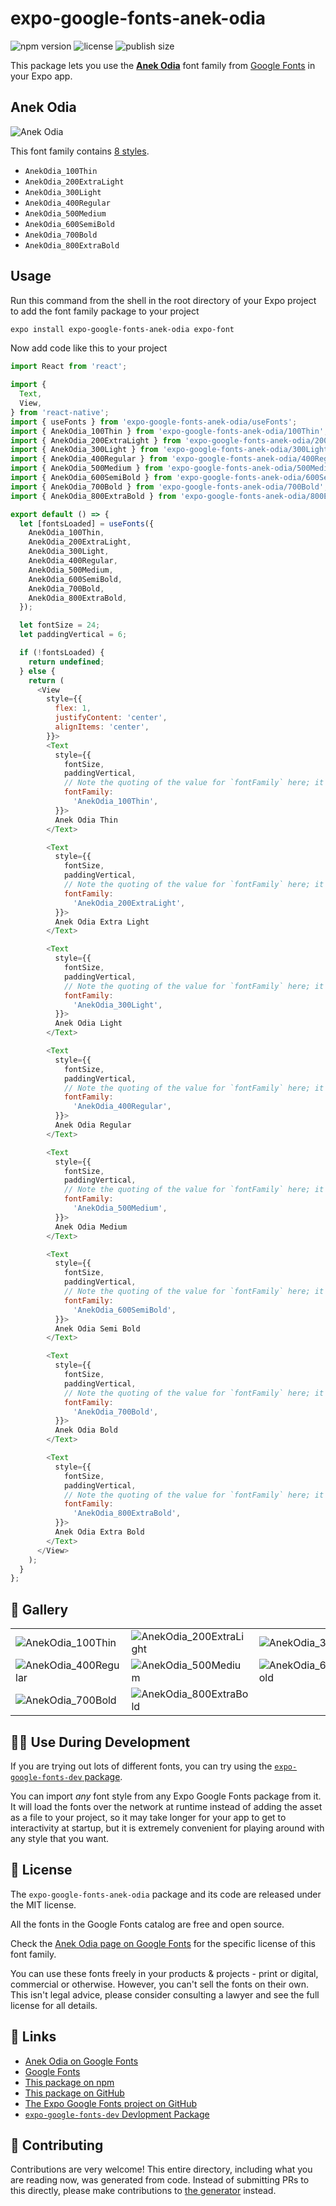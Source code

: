 # expo-google-fonts-anek-odia

![npm version](https://flat.badgen.net/npm/v/expo-google-fonts-anek-odia)
![license](https://flat.badgen.net/github/license/expo/google-fonts)
![publish size](https://flat.badgen.net/packagephobia/install/expo-google-fonts-anek-odia)

This package lets you use the [**Anek Odia**](https://fonts.google.com/specimen/Anek+Odia) font family from [Google Fonts](https://fonts.google.com/) in your Expo app.

## Anek Odia

![Anek Odia](./font-family.png)

This font family contains [8 styles](#-gallery).

- `AnekOdia_100Thin`
- `AnekOdia_200ExtraLight`
- `AnekOdia_300Light`
- `AnekOdia_400Regular`
- `AnekOdia_500Medium`
- `AnekOdia_600SemiBold`
- `AnekOdia_700Bold`
- `AnekOdia_800ExtraBold`

## Usage

Run this command from the shell in the root directory of your Expo project to add the font family package to your project
```sh
expo install expo-google-fonts-anek-odia expo-font
```

Now add code like this to your project
```js
import React from 'react';

import {
  Text,
  View,
} from 'react-native';
import { useFonts } from 'expo-google-fonts-anek-odia/useFonts';
import { AnekOdia_100Thin } from 'expo-google-fonts-anek-odia/100Thin';
import { AnekOdia_200ExtraLight } from 'expo-google-fonts-anek-odia/200ExtraLight';
import { AnekOdia_300Light } from 'expo-google-fonts-anek-odia/300Light';
import { AnekOdia_400Regular } from 'expo-google-fonts-anek-odia/400Regular';
import { AnekOdia_500Medium } from 'expo-google-fonts-anek-odia/500Medium';
import { AnekOdia_600SemiBold } from 'expo-google-fonts-anek-odia/600SemiBold';
import { AnekOdia_700Bold } from 'expo-google-fonts-anek-odia/700Bold';
import { AnekOdia_800ExtraBold } from 'expo-google-fonts-anek-odia/800ExtraBold';

export default () => {
  let [fontsLoaded] = useFonts({
    AnekOdia_100Thin,
    AnekOdia_200ExtraLight,
    AnekOdia_300Light,
    AnekOdia_400Regular,
    AnekOdia_500Medium,
    AnekOdia_600SemiBold,
    AnekOdia_700Bold,
    AnekOdia_800ExtraBold,
  });

  let fontSize = 24;
  let paddingVertical = 6;

  if (!fontsLoaded) {
    return undefined;
  } else {
    return (
      <View
        style={{
          flex: 1,
          justifyContent: 'center',
          alignItems: 'center',
        }}>
        <Text
          style={{
            fontSize,
            paddingVertical,
            // Note the quoting of the value for `fontFamily` here; it expects a string!
            fontFamily:
              'AnekOdia_100Thin',
          }}>
          Anek Odia Thin
        </Text>

        <Text
          style={{
            fontSize,
            paddingVertical,
            // Note the quoting of the value for `fontFamily` here; it expects a string!
            fontFamily:
              'AnekOdia_200ExtraLight',
          }}>
          Anek Odia Extra Light
        </Text>

        <Text
          style={{
            fontSize,
            paddingVertical,
            // Note the quoting of the value for `fontFamily` here; it expects a string!
            fontFamily:
              'AnekOdia_300Light',
          }}>
          Anek Odia Light
        </Text>

        <Text
          style={{
            fontSize,
            paddingVertical,
            // Note the quoting of the value for `fontFamily` here; it expects a string!
            fontFamily:
              'AnekOdia_400Regular',
          }}>
          Anek Odia Regular
        </Text>

        <Text
          style={{
            fontSize,
            paddingVertical,
            // Note the quoting of the value for `fontFamily` here; it expects a string!
            fontFamily:
              'AnekOdia_500Medium',
          }}>
          Anek Odia Medium
        </Text>

        <Text
          style={{
            fontSize,
            paddingVertical,
            // Note the quoting of the value for `fontFamily` here; it expects a string!
            fontFamily:
              'AnekOdia_600SemiBold',
          }}>
          Anek Odia Semi Bold
        </Text>

        <Text
          style={{
            fontSize,
            paddingVertical,
            // Note the quoting of the value for `fontFamily` here; it expects a string!
            fontFamily:
              'AnekOdia_700Bold',
          }}>
          Anek Odia Bold
        </Text>

        <Text
          style={{
            fontSize,
            paddingVertical,
            // Note the quoting of the value for `fontFamily` here; it expects a string!
            fontFamily:
              'AnekOdia_800ExtraBold',
          }}>
          Anek Odia Extra Bold
        </Text>
      </View>
    );
  }
};

```

## 🔡 Gallery


||||
|-|-|-|
|![AnekOdia_100Thin](.//100Thin/AnekOdia_100Thin.ttf.png)|![AnekOdia_200ExtraLight](.//200ExtraLight/AnekOdia_200ExtraLight.ttf.png)|![AnekOdia_300Light](.//300Light/AnekOdia_300Light.ttf.png)||
|![AnekOdia_400Regular](.//400Regular/AnekOdia_400Regular.ttf.png)|![AnekOdia_500Medium](.//500Medium/AnekOdia_500Medium.ttf.png)|![AnekOdia_600SemiBold](.//600SemiBold/AnekOdia_600SemiBold.ttf.png)||
|![AnekOdia_700Bold](.//700Bold/AnekOdia_700Bold.ttf.png)|![AnekOdia_800ExtraBold](.//800ExtraBold/AnekOdia_800ExtraBold.ttf.png)|||


## 👩‍💻 Use During Development

If you are trying out lots of different fonts, you can try using the [`expo-google-fonts-dev` package](https://github.com/freeboub/google-fonts/tree/master/font-packages/dev#readme).

You can import *any* font style from any Expo Google Fonts package from it. It will load the fonts
over the network at runtime instead of adding the asset as a file to your project, so it may take longer
for your app to get to interactivity at startup, but it is extremely convenient
for playing around with any style that you want.

## 📖 License

The `expo-google-fonts-anek-odia` package and its code are released under the MIT license.

All the fonts in the Google Fonts catalog are free and open source.

Check the [Anek Odia page on Google Fonts](https://fonts.google.com/specimen/Anek+Odia) for the specific license of this font family.

You can use these fonts freely in your products & projects - print or digital, commercial or otherwise. However, you can't sell the fonts on their own. This isn't legal advice, please consider consulting a lawyer and see the full license for all details.

## 🔗 Links

- [Anek Odia on Google Fonts](https://fonts.google.com/specimen/Anek+Odia)
- [Google Fonts](https://fonts.google.com/)
- [This package on npm](https://www.npmjs.com/package/expo-google-fonts-anek-odia)
- [This package on GitHub](https://github.com/freeboub/google-fonts/tree/master/font-packages/anek-odia)
- [The Expo Google Fonts project on GitHub](https://github.com/freeboub/google-fonts)
- [`expo-google-fonts-dev` Devlopment Package](https://github.com/freeboub/google-fonts/tree/master/font-packages/dev)

## 🤝 Contributing

Contributions are very welcome! This entire directory, including what you are reading now, was generated from code. Instead of submitting PRs to this directly, please make contributions to [the generator](https://github.com/freeboub/google-fonts/tree/master/packages/generator) instead.

